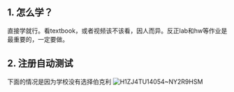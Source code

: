 
## 1. 怎么学？
直接学就行。看textbook，或者视频该不该看，因人而异。反正lab和hw等作业是最重要的，一定要做。

## 2. 注册自动测试
下面的情况是因为学校没有选择伯克利
![H$1ZJ4TU140$54~NY2R9HSM](https://user-images.githubusercontent.com/44385522/147524767-03664cf6-943f-41da-be7a-f616be9c0eac.png)
